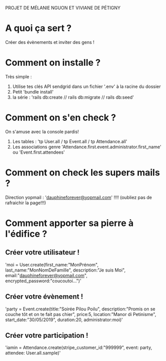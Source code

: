 PROJET DE MÉLANIE NGUON ET VIVIANE DE PÉTIGNY

# A quoi ça sert ?
 Créer des évènements et inviter des gens !

# Comment on installe ?
 Très simple : 
  1. Utilise tes clés API sendgrid dans un fichier '.env' à la racine du dossier
  2. Petit 'bundle install'
  3. la série : 'rails db:create // rails db:migrate // rails db:seed'

# Comment on s'en check ? 
 On s'amuse avec la console pardis! 
 1. Les tables : 'tp User.all / tp Event.all / tp Attendance.all'
 2. Les associations genre 'Attendance.first.event.administrator.first_name' ou 'Event.first.attendees'

# Comment on check les supers mails ?
 Direction yopmail : 'dauphineforever@yopmail.com' !!!! (oubliez pas de rafraichir la page!!!)

# Comment apporter sa pierre à l'édifice ?
## Créer votre utilisateur ! 
  'moi = User.create(first_name:"MonPrénom", last_name:"MonNomDeFamille", description:"Je suis Moi", email:"dauphineforever@yopmail.com", encrypted_password:"coucoutoi...")'
## Créer votre évènement ! 
  'party = Event.create(title:"Soirée Pilou Poilu", description:"Promis on se couche tôt et on te fait pas chier", price:5, location:"Manor di Petinisme", start_date:"30/05/2019", duration:20, administrator:moi)'
## Créer votre participation !
  'iamin = Attendance.create(stripe_customer_id:"999999", event: party, attendee: User.all.sample)'





